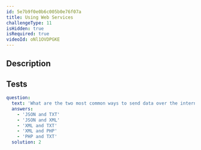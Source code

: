 ```yaml
---
id: 5e7b9f0e0b6c005b0e76f07a
title: Using Web Services
challengeType: 11
isHidden: true
isRequired: true
videoId: oNl1OVDPGKE
---
```


## Description
<section id='description'>

</section>

## Tests
<section id='tests'>

```yml
question:
  text: 'What are the two most common ways to send data over the internet?'
  answers:
    - 'JSON and TXT'
    - 'JSON and XML'
    - 'XML and TXT'
    - 'XML and PHP'
    - 'PHP and TXT'
  solution: 2
```

</section>

